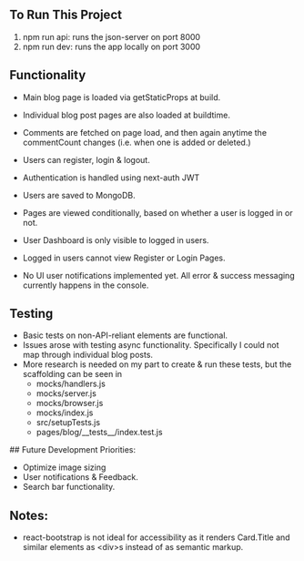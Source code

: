 
## To Run This Project
1. npm run api: runs the json-server on port 8000
2. npm run dev: runs the app locally on port 3000

## Functionality
- Main blog page is loaded via getStaticProps at build.
- Individual blog post pages are also loaded at buildtime.
- Comments are fetched on page load, and then again anytime the commentCount changes
    (i.e. when one is added or deleted.)

- Users can register, login & logout.
- Authentication is handled using next-auth JWT
- Users are saved to MongoDB.

- Pages are viewed conditionally, based on whether a user is logged in or not.
- User Dashboard is only visible to logged in users.
- Logged in users cannot view Register or Login Pages.

- No UI user notifications implemented yet. All error & success messaging currently happens in the console.


## Testing
- Basic tests on non-API-reliant elements are functional.
- Issues arose with testing async functionality. Specifically I could not map through individual blog posts.
- More research is needed on my part to create & run these tests, but the scaffolding can be seen in
    - mocks/handlers.js
    - mocks/server.js
    - mocks/browser.js
    - mocks/index.js
    - src/setupTests.js
    - pages/blog/\_\_tests\_\_/index.test.js


## Future Development Priorities:
- Optimize image sizing
- User notifications & Feedback. 
- Search bar functionality. 

## Notes:
- react-bootstrap is not ideal for accessibility as it renders Card.Title and similar elements as \<div>s instead of 
as semantic markup.